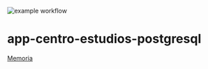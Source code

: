 ![example workflow](https://github.com/xoko14/app-centro-estudios-DAM2AD/actions/workflows/maven.yml/badge.svg)
# app-centro-estudios-postgresql

[Memoria](https://github.com/xoko14/app-centro-estudios-postgresql/wiki/)

